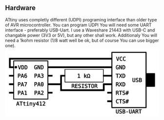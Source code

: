 ## Hardware
ATtiny uses completly different (UDPI) programing interface than older type of AVR microcontroller. You can program UDPI You will need some UART interface - preferably USB-Uart. I use a Waveshare 21443 with USB-C and changable power (3V3 or 5V), but any other shall work. Additionaly You will need a 1kohm resistor (1/8 watt well be ok, but of course You can use bigger one).  
![connection schema](connection.svg "connection schema")